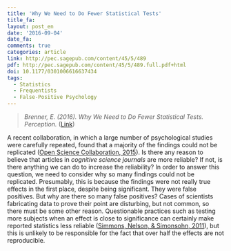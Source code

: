 ```yaml
---
title: 'Why We Need to Do Fewer Statistical Tests'
title_fa:
layout: post_en
date: '2016-09-04'
date_fa:
comments: true
categories: article
link: http://pec.sagepub.com/content/45/5/489
pdf: http://pec.sagepub.com/content/45/5/489.full.pdf+html
doi: 10.1177/0301006616637434
tags:
  - Statistics
  - Frequentists
  - False-Positive Psychology
---
```


> *Brenner, E. (2016). Why We Need to Do Fewer Statistical Tests. Perception.* ([Link](http://pec.sagepub.com/content/45/5/489))

A recent collaboration, in which a large number of psychological studies were carefully repeated, found that a majority of the findings could not be replicated ([Open Science Collaboration, 2015](http://eprints.lse.ac.uk/65159/1/__lse.ac.uk_storage_LIBRARY_Secondary_libfile_shared_repository_Content_Kappes,%20H_Estimating%20reproducibility_Kappes_Estimating%20the%20reproducibility_2016.pdf)). Is there any reason to believe that articles in *cognitive science journals* are more reliable? If not, is there anything we can do to increase the reliability? In order to answer this question, we need to consider why so many findings could not be replicated. Presumably, this is because the findings were not really true effects in the first place, despite being significant. They were false positives. But why are there so many false positives? Cases of scientists fabricating data to prove their point are disturbing, but not common, so there must be some other reason. Questionable practices such as testing more subjects when an effect is close to significance can certainly make reported statistics less reliable ([Simmons, Nelson, & Simonsohn, 2011](http://pss.sagepub.com/content/22/11/1359)), but this is unlikely to be responsible for the fact that over half the effects are not reproducible.
